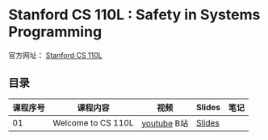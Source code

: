 # Stanford CS 110L : Safety in Systems Programming


官方网址： [Stanford CS 110L](https://reberhardt.com/cs110l/spring-2020/)


## 目录



| 课程序号  |   课程内容          |   视频       |   Slides  |  笔记   |
| ------   | ------------------ | ------------ | ---------- | -------------  |
| 01  | Welcome to CS 110L       | [youtube](https://youtu.be/j7AQrtLevUE)  B站      |  [Slides](https://reberhardt.com/cs110l/spring-2020/slides/lecture-01.pdf) |    |

